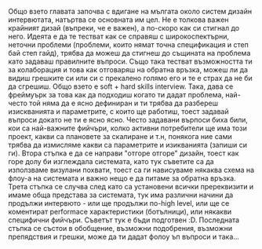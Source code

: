Общо взето главата започва с вдигане на мългата около систем дизайн интервютата, натъртва се основната им цел. Не е толкова важен крайният дизай (въпреки, че е важен), а по-скоро как си стигнал до него. Идеята е да те тестват как се справяш с широкоспектърни, неточни проблеми (проблеми, които нямат точна спецификация и степ бай степ гайд), трябва да можеш да стигнеш до същината на проблема като задаваш правилните въпроси. Също така тестват възможността ти за колаборация и това как отговаряш на обратна връзка, можеш ли да видиш грешките си или си с прекалено голямо его и те е страх да не би да сгрешиш. Общо взето е soft + hard skills interview.
Така, дава се фреймуърк за това как да подходиш когато ти дадат проблема, най-често той няма да е ясно дефиниран и ти трябва да разбереш изискванията и параметрите, с които ще работиш, тоест задавай въпроси докато не ти е ясно ясно. Често задавани върпоси биха били, кои са най-важните фийчъри, колко активни потребители ще има този проект, какви са плановете за скалиране и т.н, понякога ние сами трябва да измисляме какви са параметрите и изикванията (запиши си ги). Втора стъпка е да се направи "отгоре отгоре" дизайн, тоест как горе долу би изглеждала системата, като тук съветите са да използваме визулани похвати, тоест са ги нависуваме някаква схема на флоу-а на системата и важно нещо е да питаме за обратна връзка. Трета стъпка се случва след като са установени всички пререквизити и имаме обща представа за системата, тук има различни начини да продължи интервюто - или ще продължи по-high level, или ще се коментират performace характеристики (ботълници), или някакви специфични фийчъри. Съветът тук е бъди подготвен :D. Последната стъпка се състои в обобщение, възможни подобрения, възможни препядствия и грешки, може да ти дадат фолоу ъп въпроси и така...